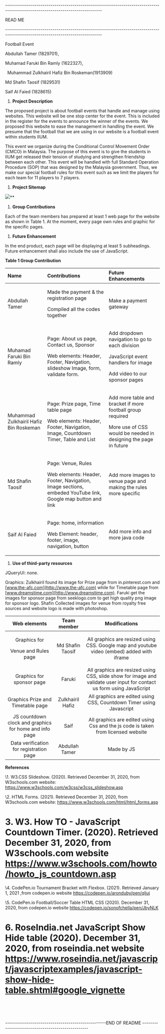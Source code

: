 ﻿\-------------------------------------------------------------------------------------------------------------------------------

READ ME

\-------------------------------------------------------------------------------------------------------------------------------

Football Event

Abdullah Tamer (1829701), 

Muhamad Faruki Bin Ramly (1622327),

` `Muhammad Zulkhairil Hafiz Bin Roskeman(1913909) 

Md Shafin Taosif (1829531)

Saif Al Faied (1828615)

1. **Project Description**

The proposed project is about football events that handle and manage using websites. This website will be one stop center for the event. This is included in the register for the events to announce the winner of the events. We proposed this website to ease the management in handling the event. We presume that the football that we are using in our website is a football event within students IIUM. 

This event we organize during the Conditional Control Movement Order (CMCO) in Malaysia. The purpose of this event is to give the students in IIUM get released their tension of studying and strengthen friendship between each other. This event will be handled with full Standard Operation Procedure (SOP) that was designed by the Malaysia government. Thus, we make our special football rules for this event such as we limit the players for each team for 11 players to 7 players.

1. **Project Sitemap**

![](ReadMe.001.png)**

1. **Group Contributions**

Each of the team members has prepared at least 1 web page for the website as shown in Table 1. At the moment, every page own rules and graphic for the specific pages. 

1. **Future Enhancement**

In the end product, each page will be displaying at least 5 subheadings. Future enhancement shall also include the use of JavaScript. 

**Table 1 Group Contribution**

|**Name**|**Contributions**|**Future Enhancements**|
| :- | :- | :- |
|Abdullah Tamer|<p>Made the payment & the registration page</p><p>Compiled all the codes together</p>|Make a payment gateway|
|Muhamad Faruki Bin Ramly|<p>Page: About us page, Contact us, Sponsor </p><p></p><p>Web elements: Header, Footer, Navigation, slideshow Image, form, validate form.</p>|<p>Add dropdown navigation to go to each division</p><p></p><p>JavaScript event handlers for image</p><p>Add video to our sponsor pages </p><p></p>|
|<p>Muhammad Zulkhairil Hafiz Bin Roskeman</p><p></p>|<p>Page: Prize page, Time table page</p><p></p><p>Web elements: Header, Footer, Navigation, Image, Countdown Timer, Table and List</p>|<p>Add more table and bracket if more football group required</p><p></p><p>More use of CSS would be needed in designing the page in future</p>|
|Md Shafin Taosif|<p>Page: Venue, Rules</p><p></p><p>Web elements: Header, Footer, Navigation, Image sections, embeded YouTube link, Google map button and link</p>|Add more images to venue page and making the rules more specific|
|Saif Al Faied|<p>Page: home, information</p><p>Web Element: header, footer, image, navigation, button</p>|Add more info and more java code|




1. **Use of third-party resources**

JQueryUI: none.

Graphics: Zulkhairil found its image for Prize page from in.pinterest.com and [www.the-afc.com](http://www.the-afc.com) while for Timetable page from [www.dreamstime.com](http://www.dreamstime.com). Faruki get the images for sponsor page from seeklogo.com to get high quality png image for sponsor logo. Shafin Collected images for venue from royalty free sources and website logo is made with photoshop.




|**Web elements**|**Team member**|**Modifications**|
| :-: | :-: | :-: |
|<p>Graphics  for </p><p>Venue and Rules page </p>|Md Shafin Taosif|All graphics  are resized using CSS. Google map and youtube video (embed) added with iframe|
|Graphics for sponsor page |Faruki|All graphics are resized using CSS, slide show for image and validate user input for contact us form using JavaScript|
|Graphics Prize and Timetable page|Zulkhairil Hafiz|All graphics are edited using CSS, Countdown Timer using Javascript|
|JS countdown clock and graphics for home and info page|Saif|All graphics are edited using Css and the js code is taken from licensed website|
|Data verification for registration page|Abdullah Tamer|Made by JS |


**References**

\1.  W3.CSS Slideshow. (2020). Retrieved December 31, 2020, from W3schools.com website: <https://www.w3schools.com/w3css/w3css_slideshow.asp>

\2. HTML Forms. (2021). Retrieved December 31, 2020, from W3schools.com website: <https://www.w3schools.com/html/html_forms.asp>
# 3. W3. How TO - JavaScript Countdown Timer. (2020). Retrieved December 31, 2020, from W3schools.com website <https://www.w3schools.com/howto/howto_js_countdown.asp>
\4. CodePen.io Tournament Bracket with Flexbox. (2021). Retrieved January 1, 2021 ,from codepen.io website <https://codepen.io/aronduby/pen/qliuj>

\5. CodePen.io Football/Soccer Table HTML CSS (2020). December 31, 2020, from codepen.io website <https://codepen.io/sonofchella/pen/JbyNLK>
# 6. RoseIndia.net  JavaScript Show Hide table (2020). December 31, 2020, from roseindia.net website <https://www.roseindia.net/javascript/javascriptexamples/javascript-show-hide-table.shtml#google_vignette>





‌

‌


---------------------------------------------------END OF README --------------------------------------------------
